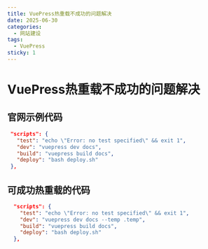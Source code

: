 ```yaml
---
title: VuePress热重载不成功的问题解决
date: 2025-06-30
categories:
  - 网站建设
tags:
  - VuePress
sticky: 1
---
```



# VuePress热重载不成功的问题解决

## 官网示例代码
 ```json
  "scripts": {
    "test": "echo \"Error: no test specified\" && exit 1",
    "dev": "vuepress dev docs",
    "build": "vuepress build docs",
    "deploy": "bash deploy.sh"
  },
```
## 可成功热重载的代码
```json
  "scripts": {
    "test": "echo \"Error: no test specified\" && exit 1",
    "dev": "vuepress dev docs --temp .temp",
    "build": "vuepress build docs",
    "deploy": "bash deploy.sh"
  },
```